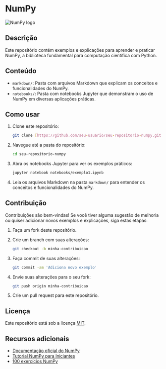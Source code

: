 # NumPy

![NumPy logo](https://numpy.org/images/logo.png)

## Descrição

Este repositório contém exemplos e explicações para aprender e praticar NumPy, a biblioteca fundamental para computação científica com Python.

## Conteúdo

* `markdown/`: Pasta com arquivos Markdown que explicam os conceitos e funcionalidades do NumPy.
* `notebooks/`: Pasta com notebooks Jupyter que demonstram o uso de NumPy em diversas aplicações práticas.

## Como usar

1.  Clone este repositório:

    ```bash
    git clone [https://github.com/seu-usuario/seu-repositorio-numpy.git](https://www.google.com/search?q=https://github.com/seu-usuario/seu-repositorio-numpy.git)
    ```

2.  Navegue até a pasta do repositório:

    ```bash
    cd seu-repositorio-numpy
    ```

3.  Abra os notebooks Jupyter para ver os exemplos práticos:

    ```bash
    jupyter notebook notebooks/exemplo1.ipynb
    ```

4.  Leia os arquivos Markdown na pasta `markdown/` para entender os conceitos e funcionalidades do NumPy.

## Contribuição

Contribuições são bem-vindas! Se você tiver alguma sugestão de melhoria ou quiser adicionar novos exemplos e explicações, siga estas etapas:

1.  Faça um fork deste repositório.
2.  Crie um branch com suas alterações:

    ```bash
    git checkout -b minha-contribuicao
    ```

3.  Faça commit de suas alterações:

    ```bash
    git commit -am 'Adiciona novo exemplo'
    ```

4.  Envie suas alterações para o seu fork:

    ```bash
    git push origin minha-contribuicao
    ```

5.  Crie um pull request para este repositório.

## Licença

Este repositório está sob a licença [MIT](LICENSE).

## Recursos adicionais

* [Documentação oficial do NumPy](https://numpy.org/doc/)
* [Tutorial NumPy para Iniciantes](https://numpy.org/devdocs/user/absolute_beginners.html)
* [100 exercícios NumPy](https://github.com/rougier/numpy-100)
